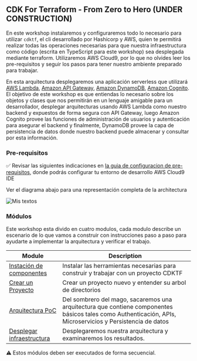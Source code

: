 ## CDK For Terraform - From Zero to Hero (UNDER CONSTRUCTION)

En este workshop instalaremos y configuraremos todo lo necesario para utilizar `cdktf`, el cli desarrollado por Hashicorp y AWS, quien te permitirá realizar todas las operaciones necesarias para que nuestra infraestructura como código (escrita en TypeScript para este workshop) sea desplegada mediante terraform.
Utilizaremos AWS Cloud9, por lo que no olvides leer los pre-requisitos y seguir los pasos para tener nuestro ambiente preparado para trabajar.

En esta arquitectura desplegaremos una aplicación serverless que utilizará [AWS Lambda][lambda], [Amazon API Gateway][api-gw], [Amazon DynamoDB][dynamodb], [Amazon Cognito][cognito]. El objetivo de este workshop es que entiendas lo necesario sobre los objetos y clases que nos permitirán en un lenguaje amigable para un desarrollador, desplegar arquitecturas usando AWS Lambda como nuestro backend y expuestos de forma segura con API Gateway, luego Amazon Cognito provee las funciones de administración de usuarios y autenticación para asegurar el backend y finalmente, DynamoDB provee la capa de persistencia de datos donde nuestro backend puede almacenar y consultar por esta información.

### Pre-requisitos

:white_check_mark: Revisar las siguientes indicaciones en [la guia de configuracion de pre-requisitos][setup],
donde podrás configurar tu entorno de desarrollo AWS Cloud9 IDE

Ver el diagrama abajo para una representación completa de la architectura

![Mis textos](images/wildrydes-complete-architecture.png)

### Módulos

Este workshop esta divido en cuatro modulos, cada modulo describe un escenario de
lo que vamos a construir con instrucciones paso a paso para ayudarte a implementar
la arquitectura y verificar el trabajo.


| Module | Description |
| ---------------- | -------------------------------------------------------- |
| [Instación de componentes][installing-components] | Instalar las herramientas necesarias para construir y trabajar con un proyecto CDKTF |
| [Crear un Proyecto][create-project] | Crear un proyecto nuevo y entender su arbol de directorios |
| [Arquitectura PoC][get-sourcecode] | Del sombrero del mago, sacaremos una arquitectura que contiene componentes básicos tales como Authenticación, APIs, Microservicios y Persistencia de datos |
| [Desplegar infraestructura][deploy-architecture] | Desplegaremos nuestra arquitectura y examinaremos los resultados. |

:warning: Estos módulos deben ser executados de forma secuencial.


[cognito]: https://aws.amazon.com/cognito/
[lambda]: https://aws.amazon.com/lambda/
[api-gw]: https://aws.amazon.com/api-gateway/
[s3]: https://aws.amazon.com/s3/
[dynamodb]: https://aws.amazon.com/dynamodb/
[setup]: 0_Setup/
[installing-components]: 1_Installing/
[create-project]: 2_CreateProject/
[get-sourcecode]: 3_GetSourceCode/
[deploy-architecture]: 4_Deploy/
[cleanup]: 9_CleanUp/
